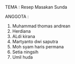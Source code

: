 TEMA    : Resep Masakan Sunda

ANGGOTA :
1. Muhammad thomas andrean
2. Herdiana
3. ALdi kirana
4. Martyanto dwi saputra
5. Moh syam haris permana
6. Setia ningsih
7. Umil huda
